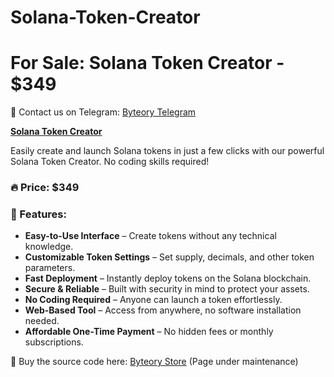 # Solana-Token-Creator

# For Sale: Solana Token Creator - $349

💬 Contact us on Telegram: [Byteory Telegram](t.me/byteory)

**[Solana Token Creator](https://solana-token-creator.byteory.com/)**

Easily create and launch Solana tokens in just a few clicks with our powerful Solana Token Creator. No coding skills required!

### 🔥 Price: **$349**

### 🚀 Features:
- **Easy-to-Use Interface** – Create tokens without any technical knowledge.
- **Customizable Token Settings** – Set supply, decimals, and other token parameters.
- **Fast Deployment** – Instantly deploy tokens on the Solana blockchain.
- **Secure & Reliable** – Built with security in mind to protect your assets.
- **No Coding Required** – Anyone can launch a token effortlessly.
- **Web-Based Tool** – Access from anywhere, no software installation needed.
- **Affordable One-Time Payment** – No hidden fees or monthly subscriptions.

📌 Buy the source code here: [Byteory Store](https://byteory.com/source-code/solana-token-creator/) (Page under maintenance)

